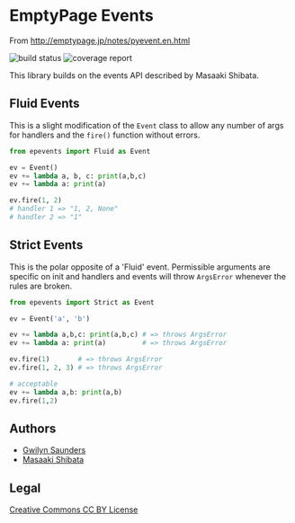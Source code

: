 EmptyPage Events
================
From http://emptypage.jp/notes/pyevent.en.html

![build status](https://git.mk2es.com.au/gwillz/epevents/badges/master/build.svg)
![coverage report](https://git.mk2es.com.au/gwillz/epevents/badges/master/coverage.svg)


This library builds on the events API described by Masaaki Shibata.


## Fluid Events
This is a slight modification of the `Event` class to allow any number of args
for handlers and the `fire()` function without errors.

```py
from epevents import Fluid as Event

ev = Event()
ev += lambda a, b, c: print(a,b,c)
ev += lambda a: print(a)

ev.fire(1, 2)
# handler 1 => "1, 2, None"
# handler 2 => "1"
```


## Strict Events
This is the polar opposite of a 'Fluid' event. Permissible arguments are specific
on init and handlers and events will throw `ArgsError` whenever the rules are
broken.

```py
from epevents import Strict as Event

ev = Event('a', 'b')

ev += lambda a,b,c: print(a,b,c) # => throws ArgsError
ev += lambda a: print(a)         # => throws ArgsError

ev.fire(1)       # => throws ArgsError
ev.fire(1, 2, 3) # => throws ArgsError

# acceptable
ev += lambda a,b: print(a,b)
ev.fire(1,2)
```


Authors
-------
- [Gwilyn Saunders](https://git.gwillz.com.au/u/gwillz)
- [Masaaki Shibata](http://emptypage.jp)


Legal
-----
[Creative Commons CC BY License](https://creativecommons.org/licenses/by/2.1/jp/deed.en)

